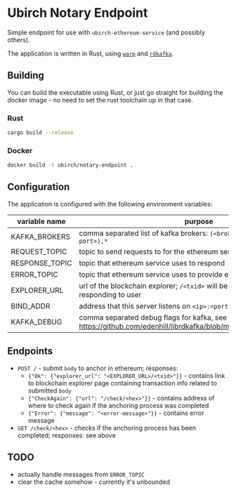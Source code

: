 # Ubirch Notary Endpoint

Simple endpoint for use with `ubirch-ethereum-service` (and possibly others).

The application is written in Rust, using [`warp`](https://github.com/seanmonstar/warp) and [`rdkafka`](https://github.com/fede1024/rust-rdkafka).

## Building
You can build the executable using Rust, or just go straight for building the
docker image - no need to set the rust toolchain up in that case.

### Rust
```bash
cargo build --release
``` 

### Docker
```bash
docker build -t ubirch/notary-endpoint .
```

## Configuration
The application is configured with the following environment variables:

| variable name | purpose |
|---------------|---------|
| KAFKA_BROKERS | comma separated list of kafka brokers: `(<broker host>:<broker port>),*` |
| REQUEST_TOPIC | topic to send requests to for the ethereum service |
| RESPONSE_TOPIC | topic that ethereum service uses to respond |
| ERROR_TOPIC | topic that ethereum service uses to provide errors |
| EXPLORER_URL | url of the blockchain explorer; `/<txid>` will be appended to it when responding to user |
| BIND_ADDR | address that this server listens on `<ip>:<port>` |
| KAFKA_DEBUG | comma separated debug flags for kafka, see https://github.com/edenhill/librdkafka/blob/master/CONFIGURATION.md |

## Endpoints

* `POST /` - submit `body` to anchor in ethereum; responses:
    * `{"Ok": {"explorer_url": "<EXPLORER_URL>/<txid>"}}` - contains link to blockchain explorer page containing 
    transaction info related to submitted `body`
    * `{"CheckAgain": {"url": "/check/<hex>"}}` - contains address of where to check again if the anchoring process 
    was completed
    * `{"Error": {"message": "<error-message>"}}` - contains error message
* `GET /check/<hex>` - checks if the anchoring process has been completed; responses: see above

## TODO
* actually handle messages from `ERROR_TOPIC`
* clear the cache somehow - currently it's unbounded
